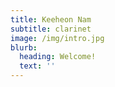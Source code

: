 ```yaml
---
title: Keeheon Nam
subtitle: clarinet
image: /img/intro.jpg
blurb:
  heading: Welcome!
  text: ''
---
```


